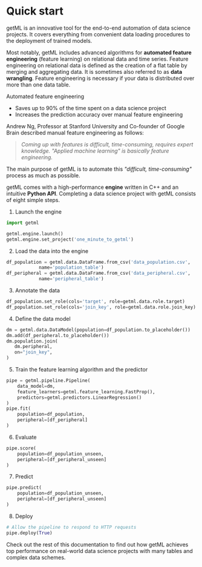 # Quick start

getML is an innovative tool for the end-to-end automation of data
science projects. It covers everything from convenient data loading procedures
to the deployment of trained models.

Most notably, getML includes advanced algorithms for
**automated feature engineering** (feature learning) on relational data and time
series. Feature engineering on relational data is defined as the creation of a
flat table by merging and aggregating data. It is sometimes also referred to
as **data wrangling**. Feature engineering is necessary if your data is distributed
over more than one data table.

Automated feature engineering

* Saves up to 90% of the time spent on a data science project
* Increases the prediction accuracy over manual feature engineering

Andrew Ng, Professor at Stanford
University and Co-founder of Google Brain described manual feature engineering as follows:

> *Coming up with features is difficult, time-consuming, requires expert
> knowledge. "Applied machine learning" is basically feature engineering.*

The main purpose of getML is to automate this *"difficult, time-consuming"* process as much
as possible.

getML comes with a high-performance **engine** written in C++ and an intuitive
**Python API**. Completing a data science project with getML consists of eight
simple steps.

1. Launch the engine
```python
import getml

getml.engine.launch()
getml.engine.set_project('one_minute_to_getml')
```

2. Load the data into the engine
```python
df_population = getml.data.DataFrame.from_csv('data_population.csv',
            name='population_table')
df_peripheral = getml.data.DataFrame.from_csv('data_peripheral.csv',
            name='peripheral_table')
```
3. Annotate the data
```python
df_population.set_role(cols='target', role=getml.data.role.target)
df_population.set_role(cols='join_key', role=getml.data.role.join_key)
```

4. Define the data model
```python
dm = getml.data.DataModel(population=df_population.to_placeholder())
dm.add(df_peripheral.to_placeholder())
dm.population.join(
   dm.peripheral,
   on="join_key",
)
```

5. Train the feature learning algorithm and the predictor
```python
pipe = getml.pipeline.Pipeline(
    data_model=dm,
    feature_learners=getml.feature_learning.FastProp(),
    predictors=getml.predictors.LinearRegression()
)
pipe.fit(
    population=df_population,
    peripheral=[df_peripheral]
)
```

6. Evaluate
```python
pipe.score(
    population=df_population_unseen,
    peripheral=[df_peripheral_unseen]
)
```

7. Predict 
```python  
pipe.predict(
    population=df_population_unseen,
    peripheral=[df_peripheral_unseen]
)
```

8. Deploy
```python
# Allow the pipeline to respond to HTTP requests
pipe.deploy(True)
```

Check out the rest of this documentation to find out how getML achieves top
performance on real-world data science projects with many tables and complex
data schemes.
